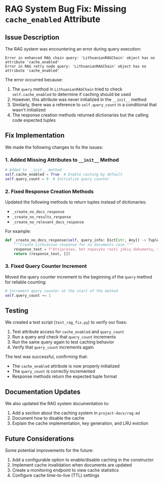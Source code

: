 # RAG System Bug Fix: Missing `cache_enabled` Attribute

## Issue Description

The RAG system was encountering an error during query execution:

```
Error in enhanced RAG chain query: 'LithuanianRAGChain' object has no attribute 'cache_enabled'
Error in RAG retry node query: 'LithuanianRAGChain' object has no attribute 'cache_enabled'  
```

The error occurred because:
1. The `query` method in `LithuanianRAGChain` tried to check `self.cache_enabled` to determine if caching should be used
2. However, this attribute was never initialized in the `__init__` method
3. Similarly, there was a reference to `self.query_count` in a conditional that wasn't initialized
4. The response creation methods returned dictionaries but the calling code expected tuples

## Fix Implementation

We made the following changes to fix the issues:

### 1. Added Missing Attributes to `__init__` Method

```python
# Added to __init__ method
self.cache_enabled = True  # Enable caching by default
self.query_count = 0  # Initialize query counter
```

### 2. Fixed Response Creation Methods

Updated the following methods to return tuples instead of dictionaries:
- `_create_no_docs_response`
- `_create_no_results_response`
- `_create_no_relevant_docs_response`

For example:
```python
def _create_no_docs_response(self, query_info: Dict[str, Any]) -> Tuple[str, List[Document]]:
    """Create Lithuanian response for no documents case."""
    response_text = f"Atsiprašau, bet nepavyko rasti jokių dokumentų, susijusių su jūsų klausimu. (Bandyta ieškoti Qdrant duomenų bazėje, kolekcija: {self.collection_name})"
    return (response_text, [])
```

### 3. Fixed Query Counter Increment

Moved the query counter increment to the beginning of the `query` method for reliable counting:

```python
# Increment query counter at the start of the method
self.query_count += 1
```

## Testing

We created a test script (`test_rag_fix.py`) to verify our fixes:

1. Test attribute access for `cache_enabled` and `query_count`
2. Run a query and check that `query_count` increments
3. Run the same query again to test caching behavior
4. Verify that `query_count` increments again

The test was successful, confirming that:
- The `cache_enabled` attribute is now properly initialized
- The `query_count` is correctly incremented
- Response methods return the expected tuple format

## Documentation Updates

We also updated the RAG system documentation to:
1. Add a section about the caching system in `project-docs/rag.md`
2. Document how to disable the cache
3. Explain the cache implementation, key generation, and LRU eviction

## Future Considerations

Some potential improvements for the future:
1. Add a configurable option to enable/disable caching in the constructor
2. Implement cache invalidation when documents are updated
3. Create a monitoring endpoint to view cache statistics
4. Configure cache time-to-live (TTL) settings 